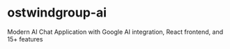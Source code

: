 # ostwindgroup-ai
Modern AI Chat Application with Google AI integration, React frontend, and 15+ features
